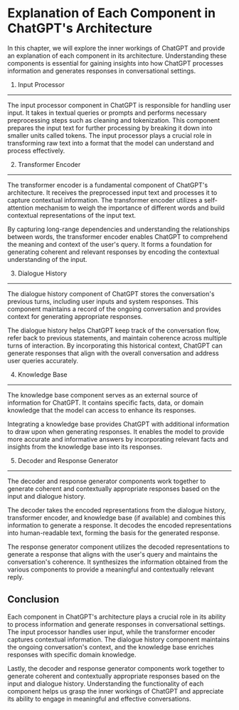 Explanation of Each Component in ChatGPT's Architecture
================================================================

In this chapter, we will explore the inner workings of ChatGPT and provide an explanation of each component in its architecture. Understanding these components is essential for gaining insights into how ChatGPT processes information and generates responses in conversational settings.

1. Input Processor
------------------

The input processor component in ChatGPT is responsible for handling user input. It takes in textual queries or prompts and performs necessary preprocessing steps such as cleaning and tokenization. This component prepares the input text for further processing by breaking it down into smaller units called tokens. The input processor plays a crucial role in transforming raw text into a format that the model can understand and process effectively.

2. Transformer Encoder
----------------------

The transformer encoder is a fundamental component of ChatGPT's architecture. It receives the preprocessed input text and processes it to capture contextual information. The transformer encoder utilizes a self-attention mechanism to weigh the importance of different words and build contextual representations of the input text.

By capturing long-range dependencies and understanding the relationships between words, the transformer encoder enables ChatGPT to comprehend the meaning and context of the user's query. It forms a foundation for generating coherent and relevant responses by encoding the contextual understanding of the input.

3. Dialogue History
-------------------

The dialogue history component of ChatGPT stores the conversation's previous turns, including user inputs and system responses. This component maintains a record of the ongoing conversation and provides context for generating appropriate responses.

The dialogue history helps ChatGPT keep track of the conversation flow, refer back to previous statements, and maintain coherence across multiple turns of interaction. By incorporating this historical context, ChatGPT can generate responses that align with the overall conversation and address user queries accurately.

4. Knowledge Base
-----------------

The knowledge base component serves as an external source of information for ChatGPT. It contains specific facts, data, or domain knowledge that the model can access to enhance its responses.

Integrating a knowledge base provides ChatGPT with additional information to draw upon when generating responses. It enables the model to provide more accurate and informative answers by incorporating relevant facts and insights from the knowledge base into its responses.

5. Decoder and Response Generator
---------------------------------

The decoder and response generator components work together to generate coherent and contextually appropriate responses based on the input and dialogue history.

The decoder takes the encoded representations from the dialogue history, transformer encoder, and knowledge base (if available) and combines this information to generate a response. It decodes the encoded representations into human-readable text, forming the basis for the generated response.

The response generator component utilizes the decoded representations to generate a response that aligns with the user's query and maintains the conversation's coherence. It synthesizes the information obtained from the various components to provide a meaningful and contextually relevant reply.

Conclusion
----------

Each component in ChatGPT's architecture plays a crucial role in its ability to process information and generate responses in conversational settings. The input processor handles user input, while the transformer encoder captures contextual information. The dialogue history component maintains the ongoing conversation's context, and the knowledge base enriches responses with specific domain knowledge.

Lastly, the decoder and response generator components work together to generate coherent and contextually appropriate responses based on the input and dialogue history. Understanding the functionality of each component helps us grasp the inner workings of ChatGPT and appreciate its ability to engage in meaningful and effective conversations.
